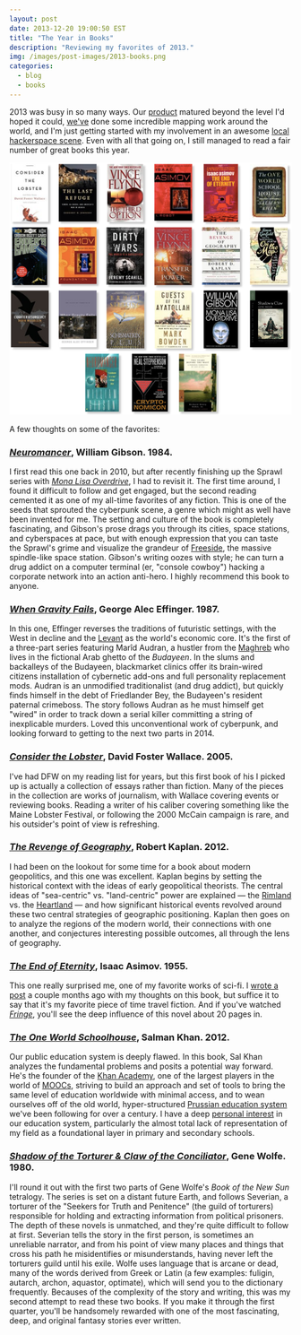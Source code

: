 ```yaml
---
layout: post
date: 2013-12-20 19:00:50 EST
title: "The Year in Books"
description: "Reviewing my favorites of 2013."
img: /images/post-images/2013-books.png
categories:
  - blog
  - books
---
```


2013 was busy in so many ways. Our [product](http://www.fulcrumapp.com) matured beyond the level I'd hoped it could, [we've](http://www.spatialnetworks.com) done some incredible mapping work around the world, and I'm just getting started with my involvement in an awesome [local hackerspace scene](http://www.meetup.com/Tampa-Hackerspace/events/156285982/). Even with all that going on, I still managed to read a fair number of great books this year.

![Year in Books](/images/post-images/2013-books.png)

A few thoughts on some of the favorites:

### _[Neuromancer](https://www.goodreads.com/book/show/22328.Neuromancer)_, William Gibson. 1984.

I first read this one back in 2010, but after recently finishing up the Sprawl series with _[Mona Lisa Overdrive](https://www.goodreads.com/book/show/154091.Mona_Lisa_Overdrive)_, I had to revisit it. The first time around, I found it difficult to follow and get engaged, but the second reading cemented it as one of my all-time favorites of any fiction. This is one of the seeds that sprouted the cyberpunk scene, a genre which might as well have been invented for me. The setting and culture of the book is completely fascinating, and Gibson's prose drags you through its cities, space stations, and cyberspaces at pace, but with enough expression that you can taste the Sprawl's grime and visualize the grandeur of [Freeside](http://bluesuncorp.co.uk/files/articles/neuromancer-concept-art/32_freeside_ext.jpg), the massive spindle-like space station. Gibson's writing oozes with style; he can turn a drug addict on a computer terminal (er, "console cowboy") hacking a corporate network into an action anti-hero. I highly recommend this book to anyone.

### _[When Gravity Fails](https://www.goodreads.com/book/show/132694.When_Gravity_Fails)_, George Alec Effinger. 1987.

In this one, Effinger reverses the traditions of futuristic settings, with the West in decline and the [Levant](http://en.wikipedia.org/wiki/Levant) as the world's economic core. It's the first of a three-part series featuring Marîd Audran, a hustler from the [Maghreb](http://en.wikipedia.org/wiki/Maghreb) who lives in the fictional Arab ghetto of the _Budayeen_. In the slums and backalleys of the Budayeen, blackmarket clinics offer its brain-wired citizens installation of cybernetic add-ons and full personality replacement mods. Audran is an unmodified traditionalist (and drug addict), but quickly finds himself in the debt of Friedlander Bey, the Budayeen's resident paternal crimeboss. The story follows Audran as he must himself get "wired" in order to track down a serial killer committing a string of inexplicable murders. Loved this unconventional work of cyberpunk, and looking forward to getting to the next two parts in 2014.

### _[Consider the Lobster](https://www.goodreads.com/book/show/6751.Consider_the_Lobster_and_Other_Essays)_, David Foster Wallace. 2005.

I've had DFW on my reading list for years, but this first book of his I picked up is actually a collection of essays rather than fiction. Many of the pieces in the collection are works of journalism, with Wallace covering events or reviewing books. Reading a writer of his caliber covering something like the Maine Lobster Festival, or following the 2000 McCain campaign is rare, and his outsider's point of view is refreshing.

### _[The Revenge of Geography](https://www.goodreads.com/book/show/13330422-the-revenge-of-geography)_, Robert Kaplan. 2012.

I had been on the lookout for some time for a book about modern geopolitics, and this one was excellent. Kaplan begins by setting the historical context with the ideas of early geopolitical theorists. The central ideas of "sea-centric" vs. "land-centric" power are explained &mdash; the [Rimland](http://en.wikipedia.org/wiki/Rimland) vs. the [Heartland](http://en.wikipedia.org/wiki/The_Geographical_Pivot_of_History) &mdash; and how significant historical events revolved around these two central strategies of geographic positioning. Kaplan then goes on to analyze the regions of the modern world, their connections with one another, and conjectures interesting possible outcomes, all through the lens of geography.

### _[The End of Eternity](https://www.goodreads.com/book/show/509784.The_End_of_Eternity)_, Isaac Asimov. 1955.

This one really surprised me, one of my favorite works of sci-fi. I [wrote a post](/post/upwhen-and-downwhen/) a couple months ago with my thoughts on this book, but suffice it to say that it's my favorite piece of time travel fiction. And if you've watched _[Fringe](http://en.wikipedia.org/wiki/Fringe_(TV_series))_, you'll see the deep influence of this novel about 20 pages in.

### _[The One World Schoolhouse](https://www.goodreads.com/book/show/15898640-the-one-world-schoolhouse)_, Salman Khan. 2012.

Our public education system is deeply flawed. In this book, Sal Khan analyzes the fundamental problems and posits a potential way forward. He's the founder of the [Khan Academy](https://www.khanacademy.org/), one of the largest players in the world of [MOOCs](http://en.wikipedia.org/wiki/Massive_open_online_course), striving to build an approach and set of tools to bring the same level of education worldwide with minimal access, and to wean ourselves off of the old world, hyper-structured [Prussian education system](http://en.wikipedia.org/wiki/Prussian_education_system#Emulation_of_the_Prussian_education_system_in_the_United_States) we've been following for over a century. I have a deep [personal interest](http://colemanm.org/talks/fixing-geography-in-education/) in our education system, particularly the almost total lack of representation of my field as a foundational layer in primary and secondary schools.

### _[Shadow of the Torturer & Claw of the Conciliator](https://www.goodreads.com/book/show/40992.Shadow_and_Claw)_, Gene Wolfe. 1980.

I'll round it out with the first two parts of Gene Wolfe's _Book of the New Sun_ tetralogy. The series is set on a distant future Earth, and follows Severian, a torturer of the "Seekers for Truth and Penitence" (the guild of torturers) responsible for holding and extracting information from political prisoners. The depth of these novels is unmatched, and they're quite difficult to follow at first. Severian tells the story in the first person, is sometimes an unreliable narrator, and from his point of view many places and things that cross his path he misidentifies or misunderstands, having never left the torturers guild until his exile. Wolfe uses language that is arcane or dead, many of the words derived from Greek or Latin (a few examples: fuligin, autarch, archon, aquastor, optimate), which will send you to the dictionary frequently. Becauses of the complexity of the story and writing, this was my second attempt to read these two books. If you make it through the first quarter, you'll be handsomely rewarded with one of the most fascinating, deep, and original fantasy stories ever written.
